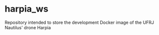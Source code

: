 # harpia_ws
Repository intended to store the development Docker image of the UFRJ Nautilus' drone Harpia
